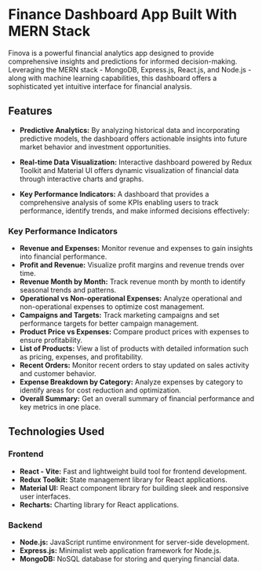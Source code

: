 # Finance Dashboard App Built With MERN Stack

Finova is a powerful financial analytics app designed to provide comprehensive insights and predictions for informed decision-making. Leveraging the MERN stack - MongoDB, Express.js, React.js, and Node.js - along with machine learning capabilities, this dashboard offers a sophisticated yet intuitive interface for financial analysis.

## Features

- **Predictive Analytics:** By analyzing historical data and incorporating predictive models, the dashboard offers actionable insights into future market behavior and investment opportunities.

- **Real-time Data Visualization:** Interactive dashboard powered by Redux Toolkit and Material UI offers dynamic visualization of financial data through interactive charts and graphs.

- **Key Performance Indicators:**  A dashboard that provides a comprehensive analysis of some KPIs enabling users to track performance, identify trends, and make informed decisions effectively:
### Key Performance Indicators 
- **Revenue and Expenses:** Monitor revenue and expenses to gain insights into financial performance. 
- **Profit and Revenue:** Visualize profit margins and revenue trends over time.
- **Revenue Month by Month:** Track revenue month by month to identify seasonal trends and patterns.
- **Operational vs Non-operational Expenses:** Analyze operational and non-operational expenses to optimize cost management.
- **Campaigns and Targets:** Track marketing campaigns and set performance targets for better campaign management. 
- **Product Price vs Expenses:** Compare product prices with expenses to ensure profitability.
- **List of Products:** View a list of products with detailed information such as pricing, expenses, and profitability.
- **Recent Orders:** Monitor recent orders to stay updated on sales activity and customer behavior. 
- **Expense Breakdown by Category:** Analyze expenses by category to identify areas for cost reduction and optimization. 
- **Overall Summary:** Get an overall summary of financial performance and key metrics in one place.

## Technologies Used

### Frontend
- **React - Vite:** Fast and lightweight build tool for frontend development.
- **Redux Toolkit:** State management library for React applications.
- **Material UI:** React component library for building sleek and responsive user interfaces.
- **Recharts:** Charting library for React applications.

### Backend
- **Node.js:** JavaScript runtime environment for server-side development.
- **Express.js:** Minimalist web application framework for Node.js.
- **MongoDB:** NoSQL database for storing and querying financial data.
